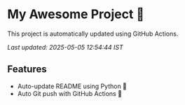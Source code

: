 # My Awesome Project 🚀

This project is automatically updated using GitHub Actions.

_Last updated: 2025-05-05 12:54:44 IST_

## Features
- Auto-update README using Python 🐍
- Auto Git push with GitHub Actions 🤖
